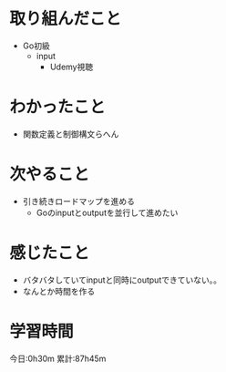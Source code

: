 # 取り組んだこと
  - Go初級
    - input
      - Udemy視聴

# わかったこと
  - 関数定義と制御構文らへん

# 次やること
  - 引き続きロードマップを進める
    - Goのinputとoutputを並行して進めたい

# 感じたこと
  - バタバタしていてinputと同時にoutputできていない。。
  - なんとか時間を作る


# 学習時間
今日:0h30m
累計:87h45m
